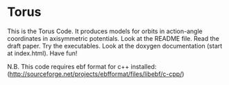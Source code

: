 Torus
============

This is the Torus Code. It produces models for orbits in action-angle
coordinates in axisymmetric potentials. Look at the README file. Read
the draft paper. Try the executables. Look at the doxygen
documentation (start at index.html). Have fun!

N.B. This code requires ebf format for c++ installed: (http://sourceforge.net/projects/ebfformat/files/libebf/c-cpp/)
